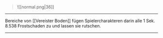 > ![[normal.png|36]]

***

Bereiche von [[Vereister Boden]] fügen Spielercharakteren darin alle 1 Sek. 8.538 Frostschaden zu und lassen sie rutschen.



***
